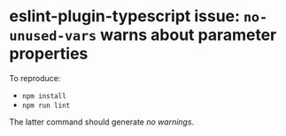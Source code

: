 # eslint-plugin-typescript issue: `no-unused-vars` warns about parameter properties

To reproduce:

* `npm install`
* `npm run lint`

The latter command should generate _no warnings_.

